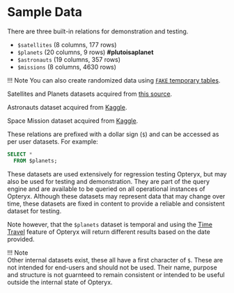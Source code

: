 # Sample Data

There are three built-in relations for demonstration and testing.

- `$satellites` (8 columns, 177 rows)   
- `$planets` (20 columns, 9 rows) **#plutoisaplanet**   
- `$astronauts` (19 columns,  357 rows)   
- `$missions` (8 columns,  4630 rows)   

!!! Note
    You can also create randomized data using [`FAKE` temporary tables](../adv-temp-tables/).

Satellites and Planets datasets acquired from [this source](https://github.com/devstronomy/nasa-data-scraper/tree/f610e541a053f05e26573570604aed50b358cc43/data/json).

Astronauts dataset acquired from [Kaggle](https://www.kaggle.com/nasa/astronaut-yearbook).

Space Mission dataset acquired from [Kaggle](https://www.kaggle.com/datasets/agirlcoding/all-space-missions-from-1957).

These relations are prefixed with a dollar sign (`$`) and can be accessed as per user datasets. For example:

~~~sql
SELECT *
  FROM $planets;
~~~

These datasets are used extensively for regression testing Opteryx, but may also be used for testing and demonstration. They are part of the query engine and are available to be queried on all operational instances of Opteryx. Although these datasets may represent data that may change over time, these datasets are fixed in content to provide a reliable and consistent dataset for testing.

Note however, that the `$planets` dataset is temporal and using the [Time Travel](../adv-time-travel/) feature of Opteryx will return different results based on the date provided.

!!! Note  
    Other internal datasets exist, these all have a first character of `$`. These are not intended for end-users and should not be used. Their name, purpose and structure is not guarnteed to remain consistent or intended to be useful outside the internal state of Opteryx.